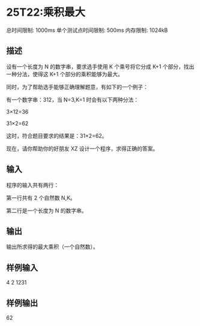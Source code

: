 # 25T22:乘积最大

总时间限制: 1000ms 单个测试点时间限制: 500ms 内存限制: 1024kB
## 描述
设有一个长度为 N 的数字串，要求选手使用 K 个乘号将它分成 K+1 个部分，找出一种分法，使得这 K+1 个部分的乘积能够为最大。

同时，为了帮助选手能够正确理解题意，有如下的一个例子：

有一个数字串：312，当 N=3,K=1 时会有以下两种分法：

3×12=36

31×2=62

这时，符合题目要求的结果是：31×2=62。

现在，请你帮助你的好朋友 XZ 设计一个程序，求得正确的答案。

## 输入
程序的输入共有两行：

第一行共有 2 个自然数 N,K。

第二行是一个长度为 N 的数字串。
## 输出
输出所求得的最大乘积（一个自然数）。
## 样例输入
4 2
1231
## 样例输出
62